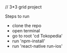 // 3*3 grid project

Steps to run
  - clone the repo
  - open terminal
  - go to root 'cd Tokopedia'
  - run 'npm-install'
  - run 'react-native run-ios'
